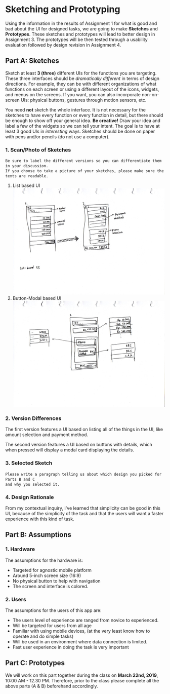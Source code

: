 # Sketching and Prototyping
Using the information in the results of Assignment 1 for what is good and bad about the UI for designed tasks, we are going to make **Sketches** and **Prototypes**. These sketches and prototypes will lead to better design in Assignment 3. The prototypes will be then tested through a usability evaluation followed by design revision in Assignment 4.

## Part A: Sketches
Sketch at least **3 (three)** different UIs for the functions you are targeting. These three interfaces should be _dramatically different_ in terms of design directions. For example, they can be with different organizations of what functions on each screen or using a different layout of the icons, widgets, and menus on the screens. If you want, you can also incorporate non-on-screen UIs: physical buttons, gestures through motion sensors, etc.

You need **not** sketch the whole interface. It is not necessary for the sketches to have every function or every function in detail, but there should be enough to show off your general idea. **Be creative!** Draw your idea and label a few of the widgets so we can tell your intent. The goal is to have at least 3 good UIs in *interesting* ways. Sketches should be done on paper with pens and/or pencils (do not use a computer).

### 1. Scan/Photo of Sketches
```
Be sure to label the different versions so you can differentiate them in your discussion. 
If you choose to take a picture of your sketches, please make sure the texts are readable.
```
1. List based UI
![List-based UI](/img/1.jpg)
2. Button-Modal based UI
![Button-Modal UI](/img/2.jpg)

### 2. Version Differences
The first version features a UI based on listing all of the things in the UI, like amount selection and payment method.

The second version features a UI based on buttons with details, which when pressed will display a modal card displaying the details.

### 3. Selected Sketch
```
Please write a paragraph telling us about which design you picked for Parts B and C 
and why you selected it.
```

### 4. Design Rationale
From my contextual inquiry, I've learned that simplicity can be good in this UI, because of the simplicity of the task and that the users will want a faster experience with this kind of task.

## Part B: Assumptions
### 1. Hardware
The assumptions for the hardware is:
* Targeted for agnostic mobile platform
* Around 5-inch screen size (16:9)
* No physical button to help with navigation
* The screen and interface is colored.

### 2. Users
The assumptions for the users of this app are:
* The users level of experience are ranged from novice to experienced.
* Will be targeted for users from all age
* Familiar with using mobile devices, (at the very least know how to operate and do simple tasks)
* Will be used in an environment where data connection is limited.
* Fast user experience in doing the task is very important

## Part C: Prototypes
We will work on this part together during the class on **March 22nd, 2019**, 10:00 AM - 12.30 PM. Therefore, prior to the class please complete all the above parts (A & B) beforehand accordingly.
